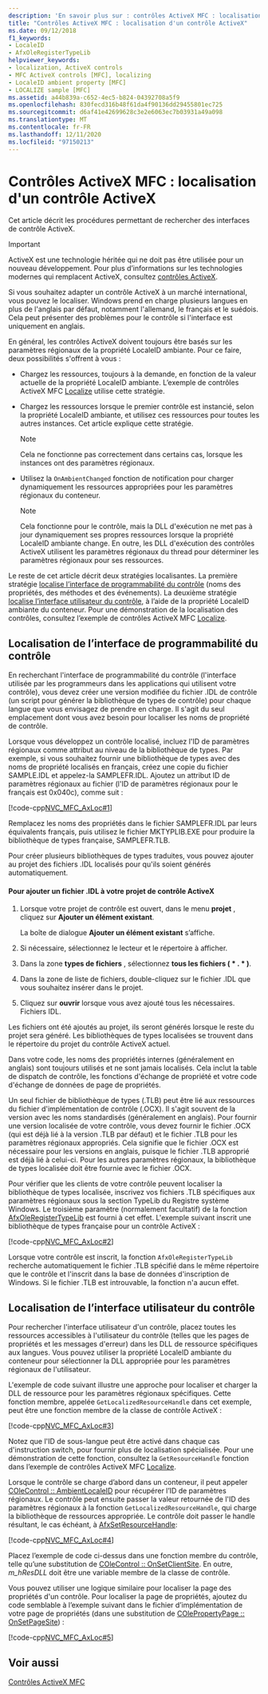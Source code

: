 ```yaml
---
description: 'En savoir plus sur : contrôles ActiveX MFC : localisation d’un contrôle ActiveX'
title: "Contrôles ActiveX MFC : localisation d'un contrôle ActiveX"
ms.date: 09/12/2018
f1_keywords:
- LocaleID
- AfxOleRegisterTypeLib
helpviewer_keywords:
- localization, ActiveX controls
- MFC ActiveX controls [MFC], localizing
- LocaleID ambient property [MFC]
- LOCALIZE sample [MFC]
ms.assetid: a44b839a-c652-4ec5-b824-04392708a5f9
ms.openlocfilehash: 830fecd316b48f61da4f90136dd29455801ec725
ms.sourcegitcommit: d6af41e42699628c3e2e6063ec7b03931a49a098
ms.translationtype: MT
ms.contentlocale: fr-FR
ms.lasthandoff: 12/11/2020
ms.locfileid: "97150213"
---
```

# <a name="mfc-activex-controls-localizing-an-activex-control"></a>Contrôles ActiveX MFC : localisation d'un contrôle ActiveX

Cet article décrit les procédures permettant de rechercher des interfaces de contrôle ActiveX.

>[!IMPORTANT]
> ActiveX est une technologie héritée qui ne doit pas être utilisée pour un nouveau développement. Pour plus d’informations sur les technologies modernes qui remplacent ActiveX, consultez [contrôles ActiveX](activex-controls.md).

Si vous souhaitez adapter un contrôle ActiveX à un marché international, vous pouvez le localiser. Windows prend en charge plusieurs langues en plus de l'anglais par défaut, notamment l'allemand, le français et le suédois. Cela peut présenter des problèmes pour le contrôle si l'interface est uniquement en anglais.

En général, les contrôles ActiveX doivent toujours être basés sur les paramètres régionaux de la propriété LocaleID ambiante. Pour ce faire, deux possibilités s'offrent à vous :

- Chargez les ressources, toujours à la demande, en fonction de la valeur actuelle de la propriété LocaleID ambiante. L’exemple de contrôles ActiveX MFC [Localize](../overview/visual-cpp-samples.md) utilise cette stratégie.

- Chargez les ressources lorsque le premier contrôle est instancié, selon la propriété LocaleID ambiante, et utilisez ces ressources pour toutes les autres instances. Cet article explique cette stratégie.

    > [!NOTE]
    >  Cela ne fonctionne pas correctement dans certains cas, lorsque les instances ont des paramètres régionaux.

- Utilisez la `OnAmbientChanged` fonction de notification pour charger dynamiquement les ressources appropriées pour les paramètres régionaux du conteneur.

    > [!NOTE]
    >  Cela fonctionne pour le contrôle, mais la DLL d'exécution ne met pas à jour dynamiquement ses propres ressources lorsque la propriété LocaleID ambiante change. En outre, les DLL d'exécution des contrôles ActiveX utilisent les paramètres régionaux du thread pour déterminer les paramètres régionaux pour ses ressources.

Le reste de cet article décrit deux stratégies localisantes. La première stratégie [localise l’interface de programmabilité du contrôle](#_core_localizing_your_control.92.s_programmability_interface) (noms des propriétés, des méthodes et des événements). La deuxième stratégie [localise l’interface utilisateur du contrôle](#_core_localizing_the_control.92.s_user_interface), à l’aide de la propriété LocaleID ambiante du conteneur. Pour une démonstration de la localisation des contrôles, consultez l’exemple de contrôles ActiveX MFC [Localize](../overview/visual-cpp-samples.md).

## <a name="localizing-the-controls-programmability-interface"></a><a name="_core_localizing_your_control.92.s_programmability_interface"></a> Localisation de l’interface de programmabilité du contrôle

En recherchant l'interface de programmabilité du contrôle (l'interface utilisée par les programmeurs dans les applications qui utilisent votre contrôle), vous devez créer une version modifiée du fichier .IDL de contrôle (un script pour générer la bibliothèque de types de contrôle) pour chaque langue que vous envisagez de prendre en charge. Il s'agit du seul emplacement dont vous avez besoin pour localiser les noms de propriété de contrôle.

Lorsque vous développez un contrôle localisé, incluez l'ID de paramètres régionaux comme attribut au niveau de la bibliothèque de types. Par exemple, si vous souhaitez fournir une bibliothèque de types avec des noms de propriété localisés en français, créez une copie du fichier SAMPLE.IDL et appelez-la SAMPLEFR.IDL. Ajoutez un attribut ID de paramètres régionaux au fichier (l'ID de paramètres régionaux pour le français est 0x040c), comme suit :

[!code-cpp[NVC_MFC_AxLoc#1](codesnippet/cpp/mfc-activex-controls-localizing-an-activex-control_1.idl)]

Remplacez les noms des propriétés dans le fichier SAMPLEFR.IDL par leurs équivalents français, puis utilisez le fichier MKTYPLIB.EXE pour produire la bibliothèque de types française, SAMPLEFR.TLB.

Pour créer plusieurs bibliothèques de types traduites, vous pouvez ajouter au projet des fichiers .IDL localisés pour qu'ils soient générés automatiquement.

#### <a name="to-add-an-idl-file-to-your-activex-control-project"></a>Pour ajouter un fichier .IDL à votre projet de contrôle ActiveX

1. Lorsque votre projet de contrôle est ouvert, dans le menu **projet** , cliquez sur **Ajouter un élément existant**.

   La boîte de dialogue **Ajouter un élément existant** s’affiche.

1. Si nécessaire, sélectionnez le lecteur et le répertoire à afficher.

1. Dans la zone **types de fichiers** , sélectionnez **tous les fichiers ( \* . \* )**.

1. Dans la zone de liste de fichiers, double-cliquez sur le fichier .IDL que vous souhaitez insérer dans le projet.

1. Cliquez sur **ouvrir** lorsque vous avez ajouté tous les nécessaires. Fichiers IDL.

Les fichiers ont été ajoutés au projet, ils seront générés lorsque le reste du projet sera généré. Les bibliothèques de types localisées se trouvent dans le répertoire du projet du contrôle ActiveX actuel.

Dans votre code, les noms des propriétés internes (généralement en anglais) sont toujours utilisés et ne sont jamais localisés. Cela inclut la table de dispatch de contrôle, les fonctions d'échange de propriété et votre code d'échange de données de page de propriétés.

Un seul fichier de bibliothèque de types (.TLB) peut être lié aux ressources du fichier d'implémentation de contrôle (.OCX). Il s'agit souvent de la version avec les noms standardisés (généralement en anglais). Pour fournir une version localisée de votre contrôle, vous devez fournir le fichier .OCX (qui est déjà lié à la version .TLB par défaut) et le fichier .TLB pour les paramètres régionaux appropriés. Cela signifie que le fichier .OCX est nécessaire pour les versions en anglais, puisque le fichier .TLB approprié est déjà lié à celui-ci. Pour les autres paramètres régionaux, la bibliothèque de types localisée doit être fournie avec le fichier .OCX.

Pour vérifier que les clients de votre contrôle peuvent localiser la bibliothèque de types localisée, inscrivez vos fichiers .TLB spécifiques aux paramètres régionaux sous la section TypeLib du Registre système Windows. Le troisième paramètre (normalement facultatif) de la fonction [AfxOleRegisterTypeLib](reference/registering-ole-controls.md#afxoleregistertypelib) est fourni à cet effet. L'exemple suivant inscrit une bibliothèque de types française pour un contrôle ActiveX :

[!code-cpp[NVC_MFC_AxLoc#2](codesnippet/cpp/mfc-activex-controls-localizing-an-activex-control_2.cpp)]

Lorsque votre contrôle est inscrit, la fonction `AfxOleRegisterTypeLib` recherche automatiquement le fichier .TLB spécifié dans le même répertoire que le contrôle et l'inscrit dans la base de données d'inscription de Windows. Si le fichier .TLB est introuvable, la fonction n'a aucun effet.

## <a name="localizing-the-controls-user-interface"></a><a name="_core_localizing_the_control.92.s_user_interface"></a> Localisation de l’interface utilisateur du contrôle

Pour rechercher l'interface utilisateur d'un contrôle, placez toutes les ressources accessibles à l'utilisateur du contrôle (telles que les pages de propriétés et les messages d'erreur) dans les DLL de ressource spécifiques aux langues. Vous pouvez utiliser la propriété LocaleID ambiante du conteneur pour sélectionner la DLL appropriée pour les paramètres régionaux de l'utilisateur.

L'exemple de code suivant illustre une approche pour localiser et charger la DLL de ressource pour les paramètres régionaux spécifiques. Cette fonction membre, appelée `GetLocalizedResourceHandle` dans cet exemple, peut être une fonction membre de la classe de contrôle ActiveX :

[!code-cpp[NVC_MFC_AxLoc#3](codesnippet/cpp/mfc-activex-controls-localizing-an-activex-control_3.cpp)]

Notez que l'ID de sous-langue peut être activé dans chaque cas d'instruction switch, pour fournir plus de localisation spécialisée. Pour une démonstration de cette fonction, consultez la `GetResourceHandle` fonction dans l’exemple de contrôles ActiveX MFC [Localize](../overview/visual-cpp-samples.md).

Lorsque le contrôle se charge d’abord dans un conteneur, il peut appeler [COleControl :: AmbientLocaleID](reference/colecontrol-class.md#ambientlocaleid) pour récupérer l’ID de paramètres régionaux. Le contrôle peut ensuite passer la valeur retournée de l'ID des paramètres régionaux à la fonction `GetLocalizedResourceHandle`, qui charge la bibliothèque de ressources appropriée. Le contrôle doit passer le handle résultant, le cas échéant, à [AfxSetResourceHandle](reference/application-information-and-management.md#afxsetresourcehandle):

[!code-cpp[NVC_MFC_AxLoc#4](codesnippet/cpp/mfc-activex-controls-localizing-an-activex-control_4.cpp)]

Placez l’exemple de code ci-dessus dans une fonction membre du contrôle, telle qu’une substitution de [COleControl :: OnSetClientSite](reference/colecontrol-class.md#onsetclientsite). En outre, *m_hResDLL* doit être une variable membre de la classe de contrôle.

Vous pouvez utiliser une logique similaire pour localiser la page des propriétés d'un contrôle. Pour localiser la page de propriétés, ajoutez du code semblable à l’exemple suivant dans le fichier d’implémentation de votre page de propriétés (dans une substitution de [COlePropertyPage :: OnSetPageSite](reference/colepropertypage-class.md#onsetpagesite)) :

[!code-cpp[NVC_MFC_AxLoc#5](codesnippet/cpp/mfc-activex-controls-localizing-an-activex-control_5.cpp)]

## <a name="see-also"></a>Voir aussi

[Contrôles ActiveX MFC](mfc-activex-controls.md)

